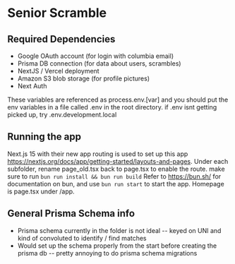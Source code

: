 # Senior Scramble

## Required Dependencies
- Google OAuth account (for login with columbia email)
- Prisma DB connection (for data about users, scrambles)
- NextJS / Vercel deployment
- Amazon S3 blob storage (for profile pictures) 
- Next Auth 

These variables are referenced as process.env.[var] and you should put the env variables in a file called .env in the root directory. if .env isnt getting picked up, try .env.development.local


## Running the app
Next.js 15 with their new app routing is used to set up this app https://nextjs.org/docs/app/getting-started/layouts-and-pages. Under each subfolder, rename page_old.tsx back to page.tsx to enable the route. 
make sure to run `bun run install && bun run build` 
Refer to https://bun.sh/ for documentation on bun, and use `bun run start` to start the app. Homepage is page.tsx under /app. 
 
## General Prisma Schema info
- Prisma schema currently in the folder is not ideal -- keyed on UNI and kind of convoluted to identify / find matches
- Would set up the schema properly from the start before creating the prisma db -- pretty annoying to do prisma schema migrations
  
